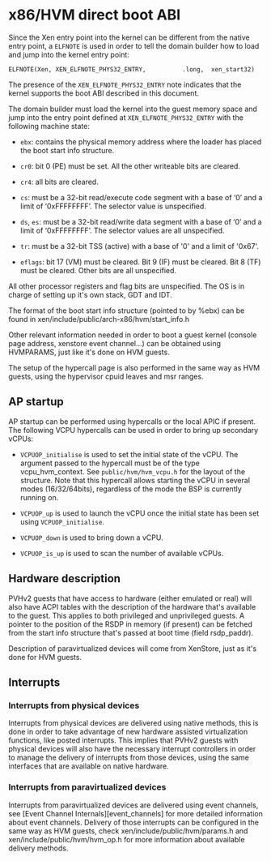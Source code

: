 # x86/HVM direct boot ABI #

Since the Xen entry point into the kernel can be different from the
native entry point, a `ELFNOTE` is used in order to tell the domain
builder how to load and jump into the kernel entry point:

    ELFNOTE(Xen, XEN_ELFNOTE_PHYS32_ENTRY,          .long,  xen_start32)

The presence of the `XEN_ELFNOTE_PHYS32_ENTRY` note indicates that the
kernel supports the boot ABI described in this document.

The domain builder must load the kernel into the guest memory space and
jump into the entry point defined at `XEN_ELFNOTE_PHYS32_ENTRY` with the
following machine state:

 * `ebx`: contains the physical memory address where the loader has placed
   the boot start info structure.

 * `cr0`: bit 0 (PE) must be set. All the other writeable bits are cleared.

 * `cr4`: all bits are cleared.

 * `cs`: must be a 32-bit read/execute code segment with a base of ‘0’
   and a limit of ‘0xFFFFFFFF’. The selector value is unspecified.

 * `ds`, `es`: must be a 32-bit read/write data segment with a base of
   ‘0’ and a limit of ‘0xFFFFFFFF’. The selector values are all unspecified.

 * `tr`: must be a 32-bit TSS (active) with a base of '0' and a limit of '0x67'.

 * `eflags`: bit 17 (VM) must be cleared. Bit 9 (IF) must be cleared.
   Bit 8 (TF) must be cleared. Other bits are all unspecified.

All other processor registers and flag bits are unspecified. The OS is in
charge of setting up it's own stack, GDT and IDT.

The format of the boot start info structure (pointed to by %ebx) can be found
in xen/include/public/arch-x86/hvm/start\_info.h

Other relevant information needed in order to boot a guest kernel
(console page address, xenstore event channel...) can be obtained
using HVMPARAMS, just like it's done on HVM guests.

The setup of the hypercall page is also performed in the same way
as HVM guests, using the hypervisor cpuid leaves and msr ranges.

## AP startup ##

AP startup can be performed using hypercalls or the local APIC if present.
The following VCPU hypercalls can be used in order to bring up secondary vCPUs:

 * `VCPUOP_initialise` is used to set the initial state of the vCPU. The
   argument passed to the hypercall must be of the type vcpu\_hvm\_context.
   See `public/hvm/hvm_vcpu.h` for the layout of the structure. Note that
   this hypercall allows starting the vCPU in several modes (16/32/64bits),
   regardless of the mode the BSP is currently running on.

 * `VCPUOP_up` is used to launch the vCPU once the initial state has been
   set using `VCPUOP_initialise`.

 * `VCPUOP_down` is used to bring down a vCPU.

 * `VCPUOP_is_up` is used to scan the number of available vCPUs.

## Hardware description ##

PVHv2 guests that have access to hardware (either emulated or real) will also
have ACPI tables with the description of the hardware that's available to the
guest. This applies to both privileged and unprivileged guests. A pointer to
the position of the RSDP in memory (if present) can be fetched from the start
info structure that's passed at boot time (field rsdp\_paddr).

Description of paravirtualized devices will come from XenStore, just as it's
done for HVM guests.

## Interrupts ##

### Interrupts from physical devices ###

Interrupts from physical devices are delivered using native methods, this is
done in order to take advantage of new hardware assisted virtualization
functions, like posted interrupts. This implies that PVHv2 guests with physical
devices will also have the necessary interrupt controllers in order to manage
the delivery of interrupts from those devices, using the same interfaces that
are available on native hardware.

### Interrupts from paravirtualized devices ###

Interrupts from paravirtualized devices are delivered using event channels, see
[Event Channel Internals][event_channels] for more detailed information about
event channels. Delivery of those interrupts can be configured in the same way
as HVM guests, check xen/include/public/hvm/params.h and
xen/include/public/hvm/hvm\_op.h for more information about available delivery
methods.
